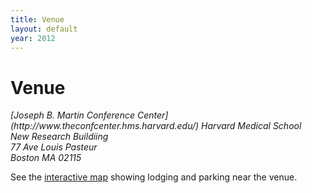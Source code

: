 ```yaml
---
title: Venue
layout: default
year: 2012
---
```


# Venue

<address>
  [Joseph B. Martin Conference Center](http://www.theconfcenter.hms.harvard.edu/)
  Harvard Medical School<br>
  New Research Buildiing<br>
  77 Ave Louis Pasteur<br>
  Boston MA 02115</p>
</address>

See the [interactive map](http://maps.google.com/maps/ms?msa=0&ie=UTF8&msid=118093813666716952593.0004657c9eb9fd5752b66&ll=42.345287,-71.10034&spn=0.029562,0.054932&z=14) showing lodging and parking near the venue.
